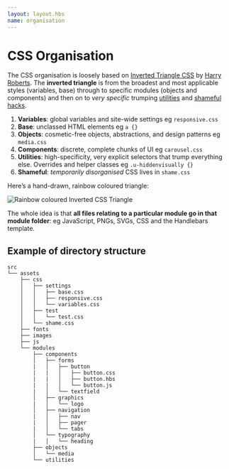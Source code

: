 ```yaml
---
layout: layout.hbs
name: organisation
---
```


# CSS Organisation

The CSS organisation is loosely based on [Inverted Triangle CSS](https://github.com/itcss) by [Harry Roberts](https://twitter.com/csswizardry). The **inverted triangle** is from the broadest and most applicable styles (variables, base) through to specific modules (objects and components) and then on to _very specific_ trumping [utilities](https://github.com/suitcss/utils) and [shameful hacks](https://csswizardry.com/2013/04/shame-css/).

1. **Variables**: global variables and site-wide settings eg `responsive.css`
2. **Base**: unclassed HTML elements eg `a {}`
3. **Objects**: cosmetic-free objects, abstractions, and design patterns eg `media.css`
4. **Components**: discrete, complete chunks of UI eg `carousel.css`
5. **Utilities**: high-specificity, very explicit selectors that trump
everything else. Overrides and helper classes eg `.u-hiddenvisually {}`
6. **Shameful**: _temporarily disorganised_ CSS lives in `shame.css`

Here’s a hand-drawn, rainbow coloured triangle:

![Rainbow coloured Inverted CSS Triangle](/assets/images/inverted-css-triangle.png)

The whole idea is that **all files relating to a particular module go in that module folder**: eg JavaScript, PNGs, SVGs, CSS and the Handlebars template. 

## Example of directory structure 

```
src
└── assets
    ├── css
    │   ├── settings
    │   │   ├── base.css
    │   │   ├── responsive.css
    │   │   └── variables.css
    │   ├── test
    │   │   └── test.css
    │   └── shame.css
    ├── fonts
    ├── images
    ├── js
    └── modules
        ├── components
        │   ├── forms
        |   │   ├── button
        |   |   │   ├── button.css
        |   |   │   ├── button.hbs
        |   |   │   └── button.js
        |   │   └── textfield
        │   ├── graphics
        |   │   └── logo
        │   ├── navigation
        |   │   ├── nav
        |   │   ├── pager
        |   │   └── tabs
        │   └── typography
        |   │   └── heading
        ├── objects
        │   └── media
        └── utilities
```
